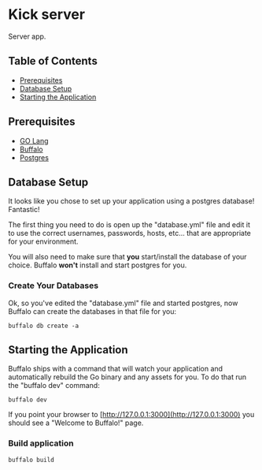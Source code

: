 # Kick server

Server app.

## Table of Contents

* [Prerequisites](#prerequisites)
* [Database Setup](#database-setup)
* [Starting the Application](#starting-the-application)

## Prerequisites

* [GO Lang](https://golang.org/)
* [Buffalo](https://gobuffalo.io/en)
* [Postgres](https://www.postgresql.org/docs/)

## Database Setup

It looks like you chose to set up your application using a postgres database! Fantastic!

The first thing you need to do is open up the "database.yml" file and edit it to use the correct usernames, passwords, hosts, etc... that are appropriate for your environment.

You will also need to make sure that **you** start/install the database of your choice. Buffalo **won't** install and start postgres for you.

### Create Your Databases

Ok, so you've edited the "database.yml" file and started postgres, now Buffalo can create the databases in that file for you:

`buffalo db create -a`

## Starting the Application

Buffalo ships with a command that will watch your application and automatically rebuild the Go binary and any assets for you. To do that run the "buffalo dev" command:

`buffalo dev`

If you point your browser to [http://127.0.0.1:3000](http://127.0.0.1:3000) you should see a "Welcome to Buffalo!" page.

### Build application

`buffalo build`
